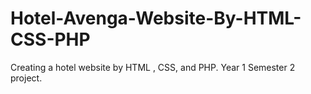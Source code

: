 # Hotel-Avenga-Website-By-HTML-CSS-PHP
Creating a hotel website by HTML , CSS, and PHP. Year 1 Semester 2 project. 
